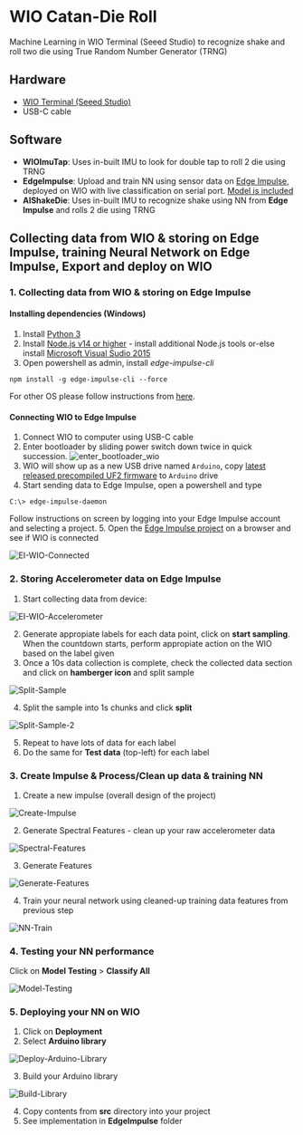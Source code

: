 # WIO Catan-Die Roll

Machine Learning in WIO Terminal (Seeed Studio) to recognize shake and roll two die using True Random Number Generator (TRNG)

## Hardware

- [WIO Terminal (Seeed Studio)](https://www.seeedstudio.com/Wio-Terminal-p-4509.html)
- USB-C cable

## Software

- **WIOImuTap**: Uses in-built IMU to look for double tap to roll 2 die using TRNG 
- **EdgeImpulse**: Upload and train NN using sensor data on [Edge Impulse](https://www.edgeimpulse.com/), deployed on WIO with live classification on serial port. [Model is included](https://studio.edgeimpulse.com/public/48805/latest)
- **AIShakeDie**: Uses in-built IMU to recognize shake using NN from **Edge Impulse** and rolls 2 die using TRNG

## Collecting data from WIO & storing on Edge Impulse, training Neural Network on Edge Impulse, Export and deploy on WIO

### 1. Collecting data from WIO & storing on Edge Impulse

#### Installing dependencies (Windows)

1. Install [Python 3](https://www.python.org/)
2. Install [Node.js v14 or higher](https://nodejs.org/en/) - install additional Node.js tools or-else install [Microsoft Visual Sudio 2015](https://visualstudio.microsoft.com/vs/older-downloads/)
3. Open powershell as admin, install *edge-impulse-cli*
```
npm install -g edge-impulse-cli --force
```

For other OS please follow instructions from [here](https://docs.edgeimpulse.com/docs/cli-installation).

#### Connecting WIO to Edge Impulse

1. Connect WIO to computer using USB-C cable
2. Enter bootloader by sliding power switch down twice in quick succession.
![enter_bootloader_wio](https://files.seeedstudio.com/wiki/Wio-Terminal/img/Wio-Terminal-Bootloader.png)
3. WIO will show up as a new USB drive named `Arduino`, copy [latest released precompiled UF2 firmware](https://github.com/Seeed-Studio/Seeed_Arduino_edgeimpulse/releases) to `Arduino` drive
4. Start sending data to Edge Impulse, open a powershell and type
```
C:\> edge-impulse-daemon
```
Follow instructions on screen by logging into your Edge Impulse account and selecting a project.
5. Open the [Edge Impulse project](https://studio.edgeimpulse.com/studio/select-project?autoredirect=1) on a browser and see if WIO is connected

![EI-WIO-Connected](https://github.com/debsahu/WIOCatanDieRoll/blob/main/docs/device_ei_connected.png)

### 2. Storing Accelerometer data on Edge Impulse

1. Start collecting data from device:

![EI-WIO-Accelerometer](https://github.com/debsahu/WIOCatanDieRoll/blob/main/docs/training_data.png)

2. Generate appropiate labels for each data point, click on **start sampling**. When the countdown starts, perform appropiate action on the WIO based on the label given
3. Once a 10s data collection is complete, check the collected data section and click on **hamberger icon** and split sample

![Split-Sample](https://github.com/debsahu/WIOCatanDieRoll/blob/main/docs/split_sample.png)

4. Split the sample into 1s chunks and click **split**

![Split-Sample-2](https://github.com/debsahu/WIOCatanDieRoll/blob/main/docs/split_sample_2.png)

5. Repeat to have lots of data for each label
6. Do the same for **Test data** (top-left) for each label

### 3. Create Impulse & Process/Clean up data & training NN

1. Create a new impulse (overall design of the project)

![Create-Impulse](https://github.com/debsahu/WIOCatanDieRoll/blob/main/docs/create_impulse.png)

2. Generate Spectral Features - clean up your raw accelerometer data

![Spectral-Features](https://github.com/debsahu/WIOCatanDieRoll/blob/main/docs/spectral_features.png)

3. Generate Features

![Generate-Features](https://github.com/debsahu/WIOCatanDieRoll/blob/main/docs/generate_features.png)

4. Train your neural network using cleaned-up training data features from previous step

![NN-Train](https://github.com/debsahu/WIOCatanDieRoll/blob/main/docs/nn_train.png)

### 4. Testing your NN performance

Click on **Model Testing** > **Classify All**

![Model-Testing](https://github.com/debsahu/WIOCatanDieRoll/blob/main/docs/model_testing.png)

### 5. Deploying your NN on WIO

1. Click on **Deployment**
2. Select **Arduino library**

![Deploy-Arduino-Library](https://github.com/debsahu/WIOCatanDieRoll/blob/main/docs/deploy_arduino_lib.png)

3. Build your Arduino library

![Build-Library](https://github.com/debsahu/WIOCatanDieRoll/blob/main/docs/build_lib.png)

4. Copy contents from **src** directory into your project
5. See implementation in **EdgeImpulse** folder